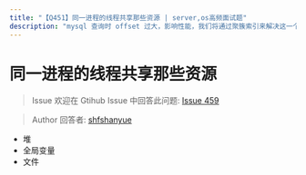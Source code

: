 ```yaml
---
title: "【Q451】同一进程的线程共享那些资源 | server,os高频面试题"
description: "mysql 查询时 offset 过大，影响性能，我们将通过聚簇索引来解决这一个问题  字节跳动面试题、阿里腾讯面试题、美团小米面试题。"
---
```


# 同一进程的线程共享那些资源

> Issue
> 欢迎在 Gtihub Issue 中回答此问题: [Issue 459](https://github.com/shfshanyue/Daily-Question/issues/459)

> Author
> 回答者: [shfshanyue](https://github.com/shfshanyue)

- 堆
- 全局变量
- 文件
